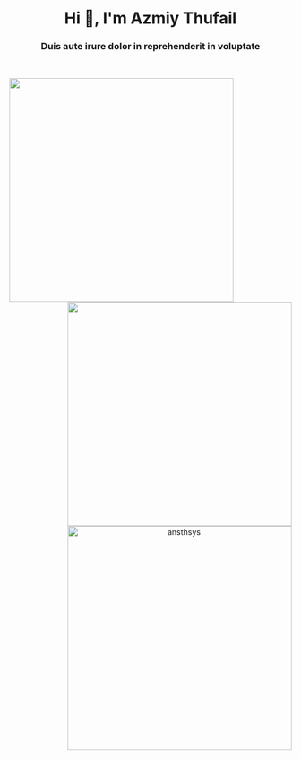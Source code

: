 <h1 align="center">Hi 👋, I'm Azmiy Thufail</h1>
<h3 align="center">Duis aute irure dolor in reprehenderit in voluptate</h3>

<br>

<p align="center">
  <img align="left" height="400" src="https://media.tenor.com/PbPr6Bpj-6kAAAAd/bocchi-the-rock-anime.gif" />
</p>
<p align="center">
  <img align="right" width="400" src="https://github-readme-stats.vercel.app/api/top-langs/?username=ansthsys&layout=compact" />
  <img align="right" width="400" src="https://github-readme-streak-stats.herokuapp.com/?user=ansthsys" alt="ansthsys" />
</p>
